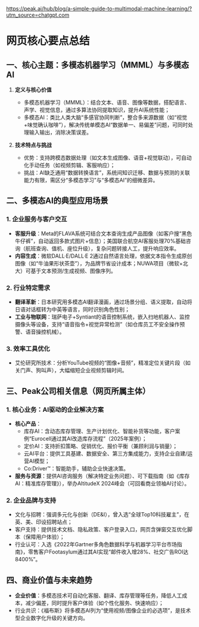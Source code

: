 https://peak.ai/hub/blog/a-simple-guide-to-multimodal-machine-learning/?utm_source=chatgpt.com


# 网页核心要点总结
## 一、核心主题：多模态机器学习（MMML）与多模态AI
1. **定义与核心价值**  
   - 多模态机器学习（MMML）：结合文本、语音、图像等数据，搭配语言、声学、视觉信息，通过多算法协同提取知识，提升AI系统性能；  
   - 多模态AI：类比人类大脑“多感官协同判断”，整合多来源数据（如“视觉+味觉确认咖啡”），解决传统单模态AI“数据单一、易偏差”问题，可同时处理输入输出，消除决策误差。

2. **技术特点与挑战**  
   - 优势：支持跨模态数据处理（如文本生成图像、语音+视觉联动），可自动化手动任务（如视频剪辑、客服响应）；  
   - 挑战：AI缺乏通用“数据转换语言”，系统间知识迁移、数据与预测的关联能力有限，需区分“多模态学习”与“多模态AI”的细微差异。


## 二、多模态AI的典型应用场景
### 1. 企业服务与客户交互
- **客服升级**：Meta的FLAVA系统可结合文本查询生成产品图像（如客户搜“黑色牛仔裤”，自动返回多款式图片+信息）；美国联合航空AI客服处理70%基础咨询（航班查询、值机、座位升级），复杂问题转接人工，提升响应效率。  
- **内容生成**：微软DALL·E/DALL·E 2通过自然语言处理，依据文本指令生成原创图像（如“牛油果形状茶壶”），为品牌节省设计成本；NUWA项目（微软+北大）可基于文本预测/生成视频、图像序列。

### 2. 行业特定需求
- **翻译革新**：日本研究用多模态AI翻译漫画，通过场景分组、语义提取，自动将日语对话框转为中英等语言，同时识别角色性别；  
- **工业与物联网**：瑞萨电子+Syntiant的语音控制系统，嵌入扫地机器人、监控摄像头等设备，支持“语音指令+视觉异常检测”（如仓库员工不安全操作预警、语音操控机械）。

### 3. 效率工具优化
- 艾伦研究所技术：分析YouTube视频的“图像+音频”，精准定位关键片段（如关门声、狗叫声），大幅缩短企业视频剪辑时间。


## 三、Peak公司相关信息（网页所属主体）
### 1. 核心业务：AI驱动的企业解决方案
- **核心产品**：  
  - 库存AI：含动态库存管理、生产计划优化、智能补货等功能，客户案例“Eurocell通过其AI改造库存流程”（2025年案例）；  
  - 定价AI：支持折扣策略、促销优化、报价平衡（兼顾利润与销量）；  
  - 云AI平台：提供工具基建、数据安全、第三方集成能力，支持企业自建/运营AI模型；  
  - Co:Driver™：智能助手，辅助企业快速决策。  
- **服务与资源**：提供AI咨询服务（解决特定业务问题）、可下载指南（如《库存AI：精准库存管理》），举办AltitudeX 2024峰会（可回看商业领袖AI讨论）。

### 2. 企业品牌与支持
- 文化与招聘：强调多元化与创新（DE&I），曾入选“全球Top10科技雇主”，在英、美、印设招聘站点；  
- 客户支持：提供技术文档、隐私政策、客户登录入口，网页含弹窗交互优化脚本（保障用户体验）；  
- 行业认可：入选《2022年Gartner多角色数据科学与机器学习平台市场指南》，零售客户Footasylum通过其AI实现“邮件收入增28%、社交广告ROI达8400%”。


## 四、商业价值与未来趋势
- **企业价值**：多模态技术可自动化客服、翻译、库存管理等任务，降低人工成本，减少偏差，同时提升客户体验（如个性化服务、快速响应）；  
- 行业共识：《福布斯》将多模态AI列为“使用视频/图像企业的必选项”，是技术型企业数字化升级的关键方向。
